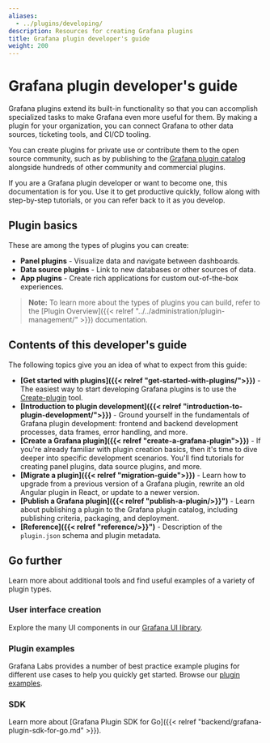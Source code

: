```yaml
---
aliases:
  - ../plugins/developing/
description: Resources for creating Grafana plugins
title: Grafana plugin developer's guide
weight: 200
---
```


# Grafana plugin developer's guide

Grafana plugins extend its built-in functionality so that you can accomplish specialized tasks to make Grafana even more useful for them. By making a plugin for your organization, you can connect Grafana to other data sources, ticketing tools, and CI/CD tooling.

You can create plugins for private use or contribute them to the open source community, such as by publishing to the [Grafana plugin catalog](https://grafana.com/grafana/plugins/) alongside hundreds of other community and commercial plugins.

If you are a Grafana plugin developer or want to become one, this documentation is for you. Use it to get productive quickly, follow along with step-by-step tutorials, or you can refer back to it as you develop.  

## Plugin basics

These are among the types of plugins you can create:

- **Panel plugins** - Visualize data and navigate between dashboards.
- **Data source plugins** - Link to new databases or other sources of data.
- **App plugins** - Create rich applications for custom out-of-the-box experiences.

> **Note:** To learn more about the types of plugins you can build, refer to the [Plugin Overview]({{< relref "../../administration/plugin-management/" >}}) documentation.

## Contents of this developer's guide

The following topics give you an idea of what to expect from this guide:

- **[Get started with plugins]({{< relref "get-started-with-plugins/">}})** - The easiest way to start developing Grafana plugins is to use the [Create-plugin](https://www.npmjs.com/package/@grafana/create-plugin) tool. 
- **[Introduction to plugin development]({{< relref "introduction-to-plugin-development/">}})** - Ground yourself in the fundamentals of Grafana plugin development: frontend and backend development processes, data frames, error handling, and more. 
- **[Create a Grafana plugin]({{< relref "create-a-grafana-plugin">}})** - If you're already familiar with plugin creation basics, then it's time to dive deeper into specific development scenarios. You'll find tutorials for creating panel plugins, data source plugins, and more. 
- **[Migrate a plugin]({{< relref "migration-guide">}})** - Learn how to upgrade from a previous version of a Grafana plugin, rewrite an old Angular plugin in React, or update to a newer version. 
- **[Publish a Grafana plugin]({{< relref "publish-a-plugin/>}}")**  - Learn about publishing a plugin to the Grafana plugin catalog, including publishing criteria, packaging, and deployment.
- **[Reference]({{< relref "reference/>}}")** - Description of the `plugin.json` schema and plugin metadata.

## Go further

Learn more about additional tools and find useful examples of a variety of plugin types.

### User interface creation

Explore the many UI components in our [Grafana UI library](https://developers.grafana.com/ui).

### Plugin examples

Grafana Labs provides a number of best practice example plugins for different use cases to help you quickly get started. Browse our [plugin examples](https://github.com/grafana/grafana-plugin-examples).

### SDK

Learn more about [Grafana Plugin SDK for Go]({{< relref "backend/grafana-plugin-sdk-for-go.md" >}}).
